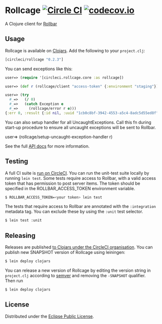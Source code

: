 # Rollcage [![Circle CI](https://circleci.com/gh/circleci/rollcage.svg?style=svg)](https://circleci.com/gh/circleci/rollcage) [![codecov.io](https://codecov.io/github/circleci/rollcage/coverage.svg?branch=master)](https://codecov.io/github/circleci/rollcage?branch=master)

A Clojure client for [Rollbar](http://rollbar.com)


## Usage

Rollcage is available on [Clojars](https://clojars.org/circleci/rollcage). Add the following to your `project.clj`:

```Clojure
[circleci/rollcage "0.2.3"]
```

You can send exceptions like this:

```Clojure
user=> (require '[circleci.rollcage.core :as rollcage])

user=> (def r (rollcage/client "access-token" {:environment "staging"}))

user=> (try
  #_=>   (/ 0)
  #_=>   (catch Exception e
  #_=>     (rollcage/error r e)))
{:err 0, :result {:id nil, :uuid "1cb0c8bf-3942-4553-a5c4-8adc5d55ed8f"}}
```

You can also setup handler for all UncaughtExceptions.
Call this fn during start-up procedure to ensure all uncaught exceptions
will be sent to Rollbar.

user=> (rollcage/setup-uncaught-exception-handler r)

See the full [API docs](https://circleci.github.io/rollcage/) for more
information.

## Testing

A full CI suite is [run on CircleCI](https://circleci.com/gh/circleci/rollcage).
You can run the unit-test suite locally by running `lein test`. Some tests
require access to Rollbar, with a valid access token that has permission to post
server items. The token should be specified in the ROLLBAR_ACCESS_TOKEN
environment variable.

```bash
$ ROLLBAR_ACCESS_TOKEN=<your token> lein test
```

The tests that require access to Rollbar are annotated with the `:integration`
metadata tag. You can exclude these by using the `:unit` test selector.

```bash
$ lein test :unit
```


## Releasing

Releases are published [to Clojars under the CircleCI organisation](https://clojars.org/circleci/rollcage).
You can publish new SNAPSHOT version of Rollcage using leiningen:

```bash
$ lein deploy clojars
```

You can release a new version of Rollcage by editing the version string in
`project.clj` according to [semver](http://semver.org/) and removing the
`-SNAPSHOT` qualifier. Then run

```bash
$ lein deploy clojars
```

## License

Distributed under the [Eclipse Public License](http://www.eclipse.org/legal/epl-v10.html).

